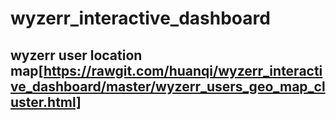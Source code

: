 # wyzerr_interactive_dashboard

## wyzerr user location map[https://rawgit.com/huanqi/wyzerr_interactive_dashboard/master/wyzerr_users_geo_map_cluster.html]
